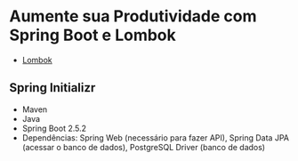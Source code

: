# Aumente sua Produtividade com Spring Boot e Lombok
- [Lombok](https://projectlombok.org/)

## Spring Initializr
- Maven
- Java
- Spring Boot 2.5.2
- Dependências: Spring Web (necessário para fazer API), Spring Data JPA (acessar o banco de dados), PostgreSQL Driver (banco de dados)
